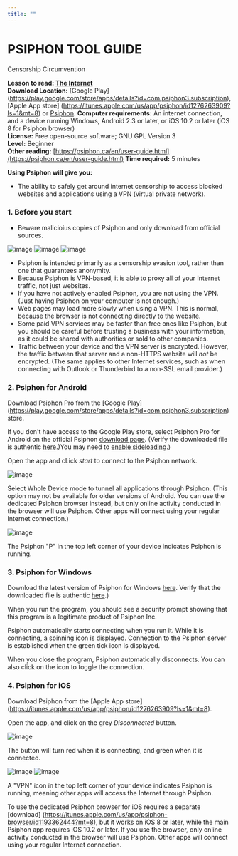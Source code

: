 ```yaml
---
title: ""
---
```

# PSIPHON TOOL GUIDE

Censorship Circumvention 

**Lesson to read: [The Internet](umbrella://lesson/the-internet)**  
**Download Location:** [Google Play] (https://play.google.com/store/apps/details?id=com.psiphon3.subscription), [Apple App store] (https://itunes.apple.com/us/app/psiphon/id1276263909?ls=1&mt=8) or [Psiphon](https://psiphon.ca/en/download.html). 
**Computer requirements:** An internet connection, and a device running Windows, Android 2.3 or later, or iOS 10.2 or later (iOS 8 for Psiphon browser)    
**License:** Free open-source software; GNU GPL Version 3  
**Level:** Beginner  
**Other reading:** [https://psiphon.ca/en/user-guide.html](https://psiphon.ca/en/user-guide.html) 
**Time required:** 5 minutes

**Using Psiphon will give you:**  
- The ability to safely get around internet censorship to access blocked websites and applications using a VPN (virtual private network).

### 1. Before you start 

- Beware malicioius copies of Psiphon and only download from official sources.

![image](tool_psiphon10.png)
![image](tool_psiphon11.png)
![image](tool_psiphon12.png)

- Psiphon is intended primarily as a censorship evasion tool, rather than one that guarantees anonymity.  
- Because Psiphon is VPN-based, it is able to proxy all of your Internet traffic, not just websites.   
- If you have not actively enabled Psiphon, you are not using the VPN. (Just having Psiphon on your computer is not enough.)  
- Web pages may load more slowly when using a VPN. This is normal, because the browser is not connecting directly to the website.  
- Some paid VPN services may be faster than free ones like Psiphon, but you should be careful before trusting a business with your information, as it could be shared with authorities or sold to other companies.
- Traffic between your device and the VPN server is encrypted. However, the traffic between that server and a non-HTTPS website will *not* be encrypted. (The same applies to other Internet services, such as when connecting with Outlook or Thunderbird to a non-SSL email provider.) 

### 2. Psiphon for Android

Download Psiphon Pro from the [Google Play] (https://play.google.com/store/apps/details?id=com.psiphon3.subscription) store. 

If you don't have access to the Google Play store, select Psiphon Pro for Android on the official Psiphon [download page](https://psiphon.ca/en/download.html?10Years). (Verify the downloaded file is authentic [here](https://psiphon.ca/en/faq.html#authentic-android).)You may need to [enable sideloading](https://psiphon.ca/en/faq.html#android-enable-sideloading).)

Open the app and cLick *start* to connect to the Psiphon network. 

![image](tool_psiphon5.png)

Select Whole Device mode to tunnel all applications through Psiphon. (This option may not be available for older versions of Android. You can use the dedicated Psiphon browser instead, but only online activity conducted in the browser will use Psiphon. Other apps will connect using your regular Internet connection.)  

![image](tool_psiphon6.png)

The Psiphon "P" in the top left corner of your device indicates Psiphon is running.

### 3. Psiphon for Windows

Download the latest version of Psiphon for Windows [here](https://psiphon.ca/en/download.html). Verify that the downloaded file is authentic [here](https://psiphon.ca/en/faq.html#authentic-windows).)

When you run the program, you should see a security prompt showing that this program is a legitimate product of Psiphon Inc.

Psiphon automatically starts connecting when you run it. While it is connecting, a spinning icon is displayed. Connection to the Psiphon server is established when the green tick icon is displayed. 

When you close the program, Psiphon automatically disconnects. You can also click on the icon to toggle the connection.

### 4. Psiphon for iOS

Download Psiphon from the [Apple App store] (https://itunes.apple.com/us/app/psiphon/id1276263909?ls=1&mt=8). 

Open the app, and click on the grey *Disconnected* button. 

![image](tool_psiphon7.png)

The button will turn red when it is connecting, and green when it is connected. 

![image](tool_psiphon8.png) ![image](tool_psiphon9.png)

A "VPN" icon in the top left corner of your device indicates Psiphon is running, meaning other apps will access the Internet through Psiphon.

To use the dedicated Psiphon browser for iOS requires a separate [download] (https://itunes.apple.com/us/app/psiphon-browser/id1193362444?mt=8), but it works on iOS 8 or later, while the main Psiphon app requires iOS 10.2 or later. If you use the browser, only online activity conducted in the browser will use Psiphon. Other apps will connect using your regular Internet connection.